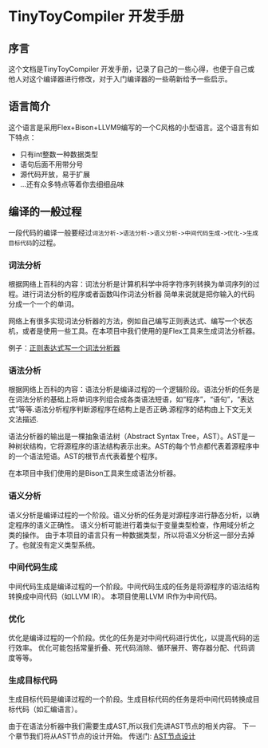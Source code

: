 # TinyToyCompiler 开发手册

## 序言
这个文档是TinyToyCompiler 开发手册，记录了自己的一些心得，也便于自己或他人对这个编译器进行修改，对于入门编译器的一些萌新给予一些启示。

## 语言简介

这个语言是采用Flex+Bison+LLVM9编写的一个C风格的小型语言。这个语言有如下特点：
- 只有int整数一种数据类型
- 语句后面不用带分号
- 源代码开放，易于扩展
- ...还有众多特点等着你去细细品味

## 编译的一般过程
一段代码的编译一般要经过`词法分析->语法分析->语义分析->中间代码生成->优化->生成目标代码`的过程。

### 词法分析
根据网络上百科的内容：词法分析是计算机科学中将字符序列转换为单词序列的过程。进行词法分析的程序或者函数叫作词法分析器
简单来说就是把你输入的代码分成一个一个的单词。

网络上有很多实现词法分析器的方法，例如自己编写正则表达式、编写一个状态机，或者是使用一些工具。在本项目中我们使用的是Flex工具来生成词法分析器。

例子：[正则表达式写一个词法分析器](https://docs.python.org/zh-cn/3.13/library/re.html#writing-a-tokenizer)

### 语法分析
根据网络上百科的内容：语法分析是编译过程的一个逻辑阶段。语法分析的任务是在词法分析的基础上将单词序列组合成各类语法短语，如“程序”，“语句”，“表达式”等等.语法分析程序判断源程序在结构上是否正确.源程序的结构由上下文无关文法描述.

语法分析器的输出是一棵抽象语法树（Abstract Syntax Tree，AST）。AST是一种树状结构，它将源程序的语法结构表示出来。AST的每个节点都代表着源程序中的一个语法短语。AST的根节点代表着整个程序。

在本项目中我们使用的是Bison工具来生成语法分析器。

### 语义分析
语义分析是编译过程的一个阶段。语义分析的任务是对源程序进行静态分析，以确定程序的语义正确性。
语义分析可能进行着类似于变量类型检查，作用域分析之类的操作。
由于本项目的语言只有一种数据类型，所以将语义分析这一部分去掉了。也就没有定义类型系统。

### 中间代码生成
中间代码生成是编译过程的一个阶段。中间代码生成的任务是将源程序的语法结构转换成中间代码（如LLVM IR）。
本项目使用LLVM IR作为中间代码。

### 优化
优化是编译过程的一个阶段。优化的任务是对中间代码进行优化，以提高代码的运行效率。
优化可能包括常量折叠、死代码消除、循环展开、寄存器分配、代码调度等等。

### 生成目标代码
生成目标代码是编译过程的一个阶段。生成目标代码的任务是将中间代码转换成目标代码（如汇编语言）。

由于在语法分析器中我们需要生成AST,所以我们先讲AST节点的相关内容。
下一个章节我们将从AST节点的设计开始。
传送门: [AST节点设计](AST.md)

